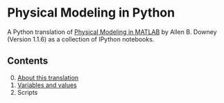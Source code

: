 Physical Modeling in Python
===========================

A Python translation of [Physical Modeling in
MATLAB](http://greenteapress.com/matlab/) by Allen B. Downey 
(Version 1.1.6) as a collection of IPython notebooks.


Contents
--------

0. [About this translation](https://raw.github.com/vanzaj/physical_modeling_python/master/00_About.ipynb)
1. [Variables and values](https://raw.github.com/vanzaj/physical_modeling_python/master/01_Variables.ipynb)
2. Scripts
